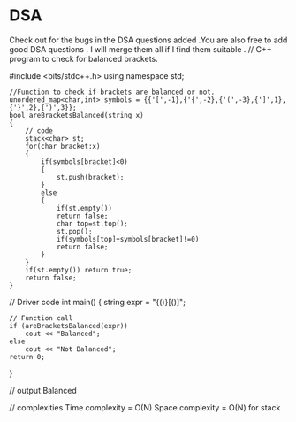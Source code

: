 # DSA
Check out for the bugs in the DSA questions added .You are also free to add good DSA questions . I will merge them all if I find them suitable .
// C++ program to check for balanced brackets.

#include <bits/stdc++.h>
using namespace std;

    //Function to check if brackets are balanced or not.
    unordered_map<char,int> symbols = {{'[',-1},{'{',-2},{'(',-3},{']',1},{'}',2},{')',3}};
    bool areBracketsBalanced(string x)
    {
        // code 
        stack<char> st;
        for(char bracket:x)
        {
            if(symbols[bracket]<0)
            {
                st.push(bracket);
            }
            else
            {
                if(st.empty())
                return false;
                char top=st.top();
                st.pop();
                if(symbols[top]+symbols[bracket]!=0)
                return false;
            }
        }
        if(st.empty()) return true;
        return false;
    }

// Driver code
int main()
{
	string expr = "{()}[()]";

	// Function call
	if (areBracketsBalanced(expr))
		cout << "Balanced";
	else
		cout << "Not Balanced";
	return 0;
}

// output 
Balanced

// complexities
Time complexity = O(N)
Space complexity = O(N) for stack
